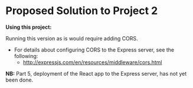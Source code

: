 # Proposed Solution to Project 2

**Using this project:**

Running this version as is would require adding CORS.

* For details about configuring CORS to the Express server, see the following:
  - http://expressjs.com/en/resources/middleware/cors.html

__NB:__ Part 5, deployment of the React app to the Express server, has not yet been done.
  
